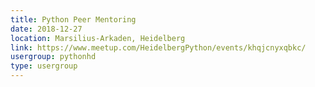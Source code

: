 ```yaml
---
title: Python Peer Mentoring
date: 2018-12-27
location: Marsilius-Arkaden, Heidelberg
link: https://www.meetup.com/HeidelbergPython/events/khqjcnyxqbkc/
usergroup: pythonhd
type: usergroup
---
```

